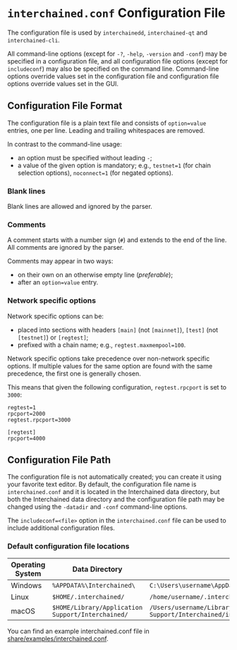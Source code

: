 # `interchained.conf` Configuration File

The configuration file is used by `interchainedd`, `interchained-qt` and `interchained-cli`.

All command-line options (except for `-?`, `-help`, `-version` and `-conf`) may be specified in a configuration file, and all configuration file options (except for `includeconf`) may also be specified on the command line. Command-line options override values set in the configuration file and configuration file options override values set in the GUI.

## Configuration File Format

The configuration file is a plain text file and consists of `option=value` entries, one per line. Leading and trailing whitespaces are removed.

In contrast to the command-line usage:
- an option must be specified without leading `-`;
- a value of the given option is mandatory; e.g., `testnet=1` (for chain selection options), `noconnect=1` (for negated options).

### Blank lines

Blank lines are allowed and ignored by the parser.

### Comments

A comment starts with a number sign (`#`) and extends to the end of the line. All comments are ignored by the parser.

Comments may appear in two ways:
- on their own on an otherwise empty line (_preferable_);
- after an `option=value` entry.

### Network specific options

Network specific options can be:
- placed into sections with headers `[main]` (not `[mainnet]`), `[test]` (not `[testnet]`) or `[regtest]`;
- prefixed with a chain name; e.g., `regtest.maxmempool=100`.

Network specific options take precedence over non-network specific options.
If multiple values for the same option are found with the same precedence, the
first one is generally chosen.

This means that given the following configuration, `regtest.rpcport` is set to `3000`:

```
regtest=1
rpcport=2000
regtest.rpcport=3000

[regtest]
rpcport=4000
```

## Configuration File Path

The configuration file is not automatically created; you can create it using your favorite text editor. By default, the configuration file name is `interchained.conf` and it is located in the Interchained data directory, but both the Interchained data directory and the configuration file path may be changed using the `-datadir` and `-conf` command-line options.

The `includeconf=<file>` option in the `interchained.conf` file can be used to include additional configuration files.

### Default configuration file locations

Operating System | Data Directory | Example Path
-- | -- | --
Windows | `%APPDATA%\Interchained\` | `C:\Users\username\AppData\Roaming\Interchained\interchained.conf`
Linux | `$HOME/.interchained/` | `/home/username/.interchained/interchained.conf`
macOS | `$HOME/Library/Application Support/Interchained/` | `/Users/username/Library/Application Support/Interchained/interchained.conf`

You can find an example interchained.conf file in [share/examples/interchained.conf](../share/examples/interchained.conf).
